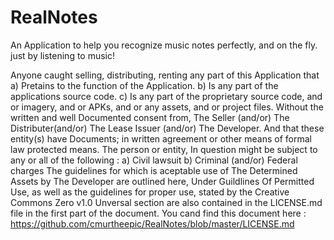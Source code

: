 # RealNotes
An Application to help you recognize music notes perfectly, and on the fly. just by listening to music!

Anyone caught selling, distributing, renting any part of this Application that a) Pretains to the function of the Application. b) Is any part of the applications source code. c) Is any part of the proprietary source code, and or imagery, and or APKs, and or any assets, and or project files. Without the written and well Documented consent from, The Seller (and/or) The Distributer(and/or) The Lease Issuer (and/or) The Developer. And that these entity(s) have Documents; in written agreement or other means of formal law protected means. The person or entity, In question might be subject to any or all of the following : a) Civil lawsuit b) Criminal (and/or) Federal charges The guidelines for which is aceptable use of The Determined Assets by The Developer are outlined here, Under Guildlines Of Permitted Use, as well as the guidelines for proper use, stated by the Creative Commons Zero v1.0 Unversal section are also contained in the LICENSE.md file in the first part of the document. You cand find this document here : https://github.com/cmurtheepic/RealNotes/blob/master/LICENSE.md
